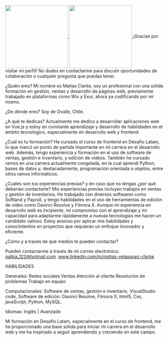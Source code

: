 <a href="#">
  <img height=200 align="center" src="https://my-stats-43gk.vercel.app/api?username=MatiasClarke&show_icons=true&theme=radical&hide=contribs,issues&show=discussions_answered&rank_icon=github&include_all_commits=true&card_width=150" />
</a>
<a href="#">
  <img height=200 align="center" src="https://my-stats-43gk.vercel.app/api/top-langs/?username=MatiasClarke&hide=html,scss,css&langs_count=8&layout=compact&theme=radical&card_width=150" />
</a>
¡Gracias por visitar mi perfil! No dudes en contactarme para discutir oportunidades de colaboración o cualquier pregunta que puedas tener.

¿Quién eres?
Mi nombre es Matias Clarke, soy un profesional con una sólida formación en gestión, ventas y desarrollo de páginas web,
previamente trabajado en plataformas como Wix y Exur, ahora ya codificando por mi mismo.

¿De dónde eres?
Soy de Ovalle, Chile.

¿A qué te dedicas?
Actualmente me dedico a desarrollar aplicaciones web en Vue.js y estoy en constante aprendizaje y desarrollo de habilidades en el ámbito tecnológico, especialmente en desarrollo web y frontend.

¿Cuál es tu formación?
He cursado el curso de frontend en Desafío Latam, lo que marcó un punto de partida importante en mi carrera en el desarrollo web. Además, 
tengo experiencia y formación en el uso de software de ventas, gestión e inventario, y edición de videos. 
También he cursado ramos en una carrera actualmente congelada, en la cual aprendí Python, bases de datos y, destacadamente, 
programación orientada a objetos, entre otros ramos informáticos.

¿Cuáles son tus experiencias previas? y en caso que no tengas ¿por qué deberían contactarte?
Mis experiencias previas incluyen trabajos en ventas y gestión de inventarios. 
He trabajado con diversos softwares como Softland y Payroll, y tengo habilidades en el uso de herramientas de edición de video como Davinci Resolve y Filmora X. 
Aunque mi experiencia en desarrollo web es incipiente, mi compromiso con el aprendizaje y mi capacidad para adaptarme rápidamente a nuevas tecnologías me hacen un candidato valioso. 
Estoy ansioso por aplicar mis habilidades y conocimientos en proyectos que requieran un enfoque innovador y eficiente.

¿Cómo y a través de qué medios te pueden contactar?

Pueden contactarme a través de mi correo electrónico: palkia_122@hotmail.com.
www.linkedin.com/in/matias-velasquez-clarke


HABILIDADES

Generales:
Redes sociales
Ventas
Atención al cliente
Resolución de problemas
Trabajo en equipo

Computacionales:
Software de ventas, 
gestión e inventario,
VisualStudio code,
Software de edición: Davinci Resolve, Filmora X,
html5,
Css,
javaScript,
Python,
MySQL.

Idiomas:
Inglés | Avanzado


Mi formación en Desafío Latam, especialmente en el curso de frontend,
me ha proporcionado una base sólida para iniciar mi carrera en el desarrollo web y 
me ha inspirado a seguir aprendiendo y creciendo en este campo.
